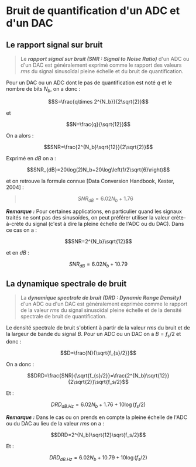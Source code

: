 # Bruit de quantification d'un ADC et d'un DAC

## Le rapport signal sur bruit

>Le ***rapport signal sur bruit (SNR : Signal to Noise Ratio)*** d'un ADC ou d'un DAC est généralement exprimé comme le rapport des valeurs *rms* du signal sinusoïdal pleine échelle et du bruit de quantification.

Pour un DAC ou un ADC dont le pas de quantification est noté $q$ et le nombre de bits $N_b$, on a donc :

$$S=\frac{q\times 2^{N_b}}{2\sqrt{2}}$$

et

$$N=\frac{q}{\sqrt{12}}$$

On a alors :

$$SNR=\frac{2^{N_b}\sqrt{12}}{2\sqrt{2}}$$

Exprimé en $dB$ on a :

$$SNR_{dB}=20\log(2)N_b+20\log\left(1/2\sqrt{6}\right)$$

et on retrouve la formule connue [Data Conversion Handbook, Kester, 2004] :

>$$SNR_{dB}=6.02N_b+1.76$$

***Remarque :*** Pour certaines applications, en particulier quand les signaux traités ne sont pas des sinusoïdes, on peut préférer utiliser la valeur crète-à-crète du signal (c'est à dire la pleine échelle de l'ADC ou du DAC). Dans ce cas on a :

$$SNR=2^{N_b}\sqrt{12}$$

et en $dB$ :

$$SNR_{dB}=6.02N_b+10.79$$

## La dynamique spectrale de bruit

>La ***dynamique spectrale de bruit (DRD : Dynamic Range Density)*** d'un ADC ou d'un DAC est généralement exprimée comme le rapport de la valeur *rms* du signal sinusoïdal pleine échelle et de la densité spectrale de bruit de quantification.

Le densité spectrale de bruit s'obtient à partir de la valeur *rms* du bruit et de la largeur de bande du signal $B$. Pour un ADC ou un DAC on a $B=f_s/2$ et donc :

$$D=\frac{N}{\sqrt{f_{s}/2}}$$

On a donc :

$$DRD=\frac{SNR}{\sqrt{f_{s}/2}}=\frac{2^{N_b}\sqrt{12}}{2\sqrt{2}}\sqrt{f_s/2}$$

Et :

$$DRD_{dB.Hz}=6.02N_b+1.76+10\log(f_s/2)$$

***Remarque :*** Dans le cas ou on prends en compte la pleine échelle de l'ADC ou du DAC au lieu de la valeur *rms* on a :

$$DRD=2^{N_b}\sqrt{12}\sqrt{f_s/2}$$

Et :

$$DRD_{dB.Hz}=6.02N_b+10.79+10\log(f_s/2)$$

